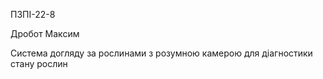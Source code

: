 ПЗПІ-22-8

Дробот Максим

Система догляду за рослинами з розумною камерою для діагностики стану рослин